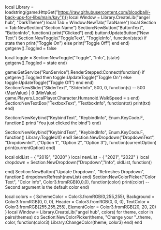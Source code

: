 local Library = loadstring(game:HttpGet("https://raw.githubusercontent.com/bloodball/-back-ups-for-libs/main/kav"))()
local Window = Library.CreateLib("angel hub", "DarkTheme")
local Tab = Window:NewTab("TabName")
local Section = Tab:NewSection("Section Name")
Section:NewButton("ButtonText", "ButtonInfo", function()
    print("Clicked")
end)
button:UpdateButton("New Text")
Section:NewToggle("ToggleText", "ToggleInfo", function(state)
    if state then
        print("Toggle On")
    else
        print("Toggle Off")
    end
end)
getgenv().Toggled = false

local toggle = Section:NewToggle("Toggle", "Info", (state)
    getgenv().Toggled = state
end)

game:GetService("RunService").RenderStepped:Connect(function()
	if getgenv().Toggled then
		toggle:UpdateToggle("Toggle On")
	else
		toggle:UpdateToggle("Toggle Off")
	end
end)
Section:NewSlider("SliderText", "SliderInfo", 500, 0, function(s) -- 500 (MaxValue) | 0 (MinValue)
    game.Players.LocalPlayer.Character.Humanoid.WalkSpeed = s
end)
Section:NewTextBox("TextboxText", "TextboxInfo", function(txt)
	print(txt)
end)

Section:NewKeybind("KeybindText", "KeybindInfo", Enum.KeyCode.F, function()
	print("You just clicked the bind")
end)

Section:NewKeybind("KeybindText", "KeybindInfo", Enum.KeyCode.F, function()
	Library:ToggleUI()
end)
Section:NewDropdown("DropdownText", "DropdownInf", {"Option 1", "Option 2", "Option 3"}, function(currentOption)
    print(currentOption)
end)

local oldList = {
  "2019",
  "2020"
}
local newList = {
  "2021",
  "2022"
}
local dropdown = Section:NewDropdown("Dropdown","Info", oldList, function()

end)
Section:NewButton("Update Dropdown", "Refreshes Dropdown", function()
  dropdown:Refresh(newList)
end)
Section:NewColorPicker("Color Text", "Color Info", Color3.fromRGB(0,0,0), function(color)
    print(color)
    -- Second argument is the default color
end)

local colors = {
    SchemeColor = Color3.fromRGB(0,255,255),
    Background = Color3.fromRGB(0, 0, 0),
    Header = Color3.fromRGB(0, 0, 0),
    TextColor = Color3.fromRGB(255,255,255),
    ElementColor = Color3.fromRGB(20, 20, 20)
}
local Window = Library.CreateLib("angel hub", colors)
for theme, color in pairs(themes) do
    Section:NewColorPicker(theme, "Change your "..theme, color, function(color3)
        Library:ChangeColor(theme, color3)
    end)
end 
